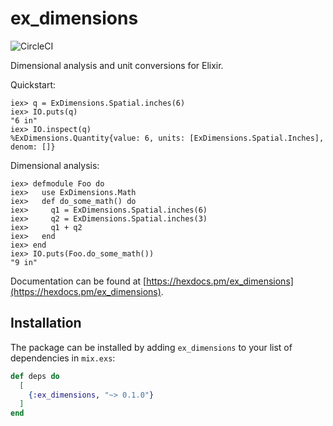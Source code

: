 # ex_dimensions

![CircleCI](https://github.com/fast-radius/ex_dimensions/workflows/Elixir%20CI/badge.svg)

Dimensional analysis and unit conversions for Elixir.

Quickstart:

```
iex> q = ExDimensions.Spatial.inches(6)
iex> IO.puts(q)
"6 in"
iex> IO.inspect(q)
%ExDimensions.Quantity{value: 6, units: [ExDimensions.Spatial.Inches], denom: []}
```

Dimensional analysis:

```
iex> defmodule Foo do 
iex>   use ExDimensions.Math
iex>   def do_some_math() do
iex>     q1 = ExDimensions.Spatial.inches(6)
iex>     q2 = ExDimensions.Spatial.inches(3)
iex>     q1 + q2
iex>   end
iex> end
iex> IO.puts(Foo.do_some_math())
"9 in"
```

Documentation can be found at [https://hexdocs.pm/ex_dimensions](https://hexdocs.pm/ex_dimensions).

## Installation

The package can be installed by adding `ex_dimensions` to your 
list of dependencies in `mix.exs`:

```elixir
def deps do
  [
    {:ex_dimensions, "~> 0.1.0"}
  ]
end
```
